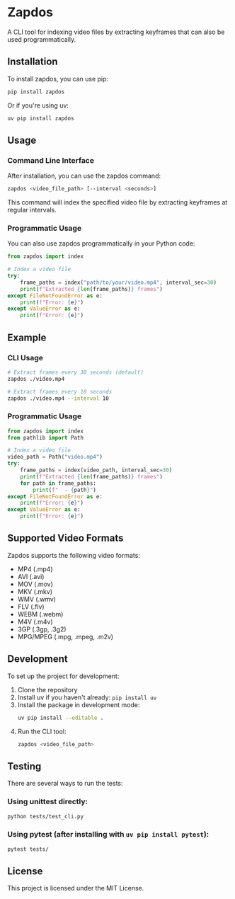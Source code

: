 # Zapdos

A CLI tool for indexing video files by extracting keyframes that can also be used programmatically.

## Installation

To install zapdos, you can use pip:

```bash
pip install zapdos
```

Or if you're using uv:

```bash
uv pip install zapdos
```

## Usage

### Command Line Interface

After installation, you can use the zapdos command:

```bash
zapdos <video_file_path> [--interval <seconds>]
```

This command will index the specified video file by extracting keyframes at regular intervals.

### Programmatic Usage

You can also use zapdos programmatically in your Python code:

```python
from zapdos import index

# Index a video file
try:
    frame_paths = index("path/to/your/video.mp4", interval_sec=30)
    print(f"Extracted {len(frame_paths)} frames")
except FileNotFoundError as e:
    print(f"Error: {e}")
except ValueError as e:
    print(f"Error: {e}")
```

## Example

### CLI Usage
```bash
# Extract frames every 30 seconds (default)
zapdos ./video.mp4

# Extract frames every 10 seconds
zapdos ./video.mp4 --interval 10
```

### Programmatic Usage
```python
from zapdos import index
from pathlib import Path

# Index a video file
video_path = Path("video.mp4")
try:
    frame_paths = index(video_path, interval_sec=30)
    print(f"Extracted {len(frame_paths)} frames")
    for path in frame_paths:
        print(f"  - {path}")
except FileNotFoundError as e:
    print(f"Error: {e}")
except ValueError as e:
    print(f"Error: {e}")
```

## Supported Video Formats

Zapdos supports the following video formats:
- MP4 (.mp4)
- AVI (.avi)
- MOV (.mov)
- MKV (.mkv)
- WMV (.wmv)
- FLV (.flv)
- WEBM (.webm)
- M4V (.m4v)
- 3GP (.3gp, .3g2)
- MPG/MPEG (.mpg, .mpeg, .m2v)

## Development

To set up the project for development:

1. Clone the repository
2. Install uv if you haven't already: `pip install uv`
3. Install the package in development mode:
   ```bash
   uv pip install --editable .
   ```
4. Run the CLI tool:
   ```bash
   zapdos <video_file_path>
   ```

## Testing

There are several ways to run the tests:

### Using unittest directly:
```bash
python tests/test_cli.py
```


### Using pytest (after installing with `uv pip install pytest`):
```bash
pytest tests/
```

## License

This project is licensed under the MIT License.